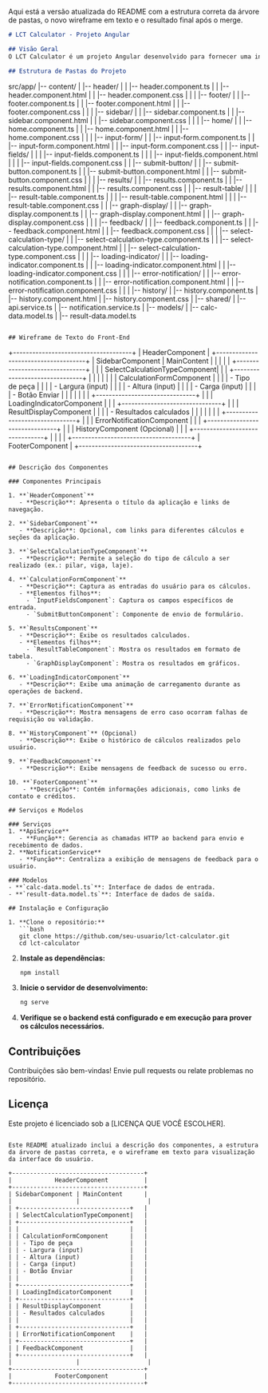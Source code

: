 Aqui está a versão atualizada do README com a estrutura correta da árvore de pastas, o novo wireframe em texto e o resultado final após o merge.

```markdown
# LCT Calculator - Projeto Angular

## Visão Geral
O LCT Calculator é um projeto Angular desenvolvido para fornecer uma interface intuitiva para realizar cálculos estruturais e apresentar os resultados processados pelo backend.

## Estrutura de Pastas do Projeto

```
src/app/
|-- content/
|   |-- header/
|   |   |-- header.component.ts
|   |   |-- header.component.html
|   |   |-- header.component.css
|   |
|   |-- footer/
|   |   |-- footer.component.ts
|   |   |-- footer.component.html
|   |   |-- footer.component.css
|   |
|   |-- sidebar/
|   |   |-- sidebar.component.ts
|   |   |-- sidebar.component.html
|   |   |-- sidebar.component.css
|   |
|   |-- home/
|   |   |-- home.component.ts
|   |   |-- home.component.html
|   |   |-- home.component.css
|   |
|   |-- input-form/
|   |   |-- input-form.component.ts
|   |   |-- input-form.component.html
|   |   |-- input-form.component.css
|   |   |-- input-fields/
|   |   |   |-- input-fields.component.ts
|   |   |   |-- input-fields.component.html
|   |   |   |-- input-fields.component.css
|   |   |-- submit-button/
|   |       |-- submit-button.component.ts
|   |       |-- submit-button.component.html
|   |       |-- submit-button.component.css
|   |
|   |-- results/
|   |   |-- results.component.ts
|   |   |-- results.component.html
|   |   |-- results.component.css
|   |   |-- result-table/
|   |   |   |-- result-table.component.ts
|   |   |   |-- result-table.component.html
|   |   |   |-- result-table.component.css
|   |   |-- graph-display/
|   |       |-- graph-display.component.ts
|   |       |-- graph-display.component.html
|   |       |-- graph-display.component.css
|   |
|   |-- feedback/
|   |   |-- feedback.component.ts
|   |   |-- feedback.component.html
|   |   |-- feedback.component.css
|   |
|   |-- select-calculation-type/
|   |   |-- select-calculation-type.component.ts
|   |   |-- select-calculation-type.component.html
|   |   |-- select-calculation-type.component.css
|   |
|   |-- loading-indicator/
|   |   |-- loading-indicator.component.ts
|   |   |-- loading-indicator.component.html
|   |   |-- loading-indicator.component.css
|   |
|   |-- error-notification/
|   |   |-- error-notification.component.ts
|   |   |-- error-notification.component.html
|   |   |-- error-notification.component.css
|   |
|   |-- history/
|       |-- history.component.ts
|       |-- history.component.html
|       |-- history.component.css
|
|-- shared/
|   |-- api.service.ts
|   |-- notification.service.ts
|   |-- models/
|       |-- calc-data.model.ts
|       |-- result-data.model.ts
```

## Wireframe de Texto do Front-End

```
+-------------------------------------+
|            HeaderComponent          |
+-------------------------------------+
| SidebarComponent | MainContent      |
|                  |                  |
| +-------------------------------+   |
| | SelectCalculationTypeComponent|   |
| +-------------------------------+   |
| |                               |   |
| | CalculationFormComponent      |   |
| | - Tipo de peça                |   |
| | - Largura (input)             |   |
| | - Altura (input)              |   |
| | - Carga (input)               |   |
| | - Botão Enviar                |   |
| |                               |   |
| +-------------------------------+   |
| | LoadingIndicatorComponent     |   |
| +-------------------------------+   |
| | ResultDisplayComponent        |   |
| | - Resultados calculados       |   |
| |                               |   |
| +-------------------------------+   |
| | ErrorNotificationComponent    |   |
| +-------------------------------+   |
| | HistoryComponent (Opcional)   |   |
| +-------------------------------+   |
|                  |                  |
+-------------------------------------+
|            FooterComponent          |
+-------------------------------------+
```

## Descrição dos Componentes

### Componentes Principais

1. **`HeaderComponent`**
   - **Descrição**: Apresenta o título da aplicação e links de navegação.

2. **`SidebarComponent`**
   - **Descrição**: Opcional, com links para diferentes cálculos e seções da aplicação.

3. **`SelectCalculationTypeComponent`**
   - **Descrição**: Permite a seleção do tipo de cálculo a ser realizado (ex.: pilar, viga, laje).

4. **`CalculationFormComponent`**
   - **Descrição**: Captura as entradas do usuário para os cálculos.
   - **Elementos filhos**:
     - `InputFieldsComponent`: Captura os campos específicos de entrada.
     - `SubmitButtonComponent`: Componente de envio de formulário.

5. **`ResultsComponent`**
   - **Descrição**: Exibe os resultados calculados.
   - **Elementos filhos**:
     - `ResultTableComponent`: Mostra os resultados em formato de tabela.
     - `GraphDisplayComponent`: Mostra os resultados em gráficos.

6. **`LoadingIndicatorComponent`**
   - **Descrição**: Exibe uma animação de carregamento durante as operações de backend.

7. **`ErrorNotificationComponent`**
   - **Descrição**: Mostra mensagens de erro caso ocorram falhas de requisição ou validação.

8. **`HistoryComponent`** (Opcional)
   - **Descrição**: Exibe o histórico de cálculos realizados pelo usuário.

9. **`FeedbackComponent`**
   - **Descrição**: Exibe mensagens de feedback de sucesso ou erro.

10. **`FooterComponent`**
    - **Descrição**: Contém informações adicionais, como links de contato e créditos.

## Serviços e Modelos

### Serviços
1. **ApiService**
   - **Função**: Gerencia as chamadas HTTP ao backend para envio e recebimento de dados.
2. **NotificationService**
   - **Função**: Centraliza a exibição de mensagens de feedback para o usuário.

### Modelos
- **`calc-data.model.ts`**: Interface de dados de entrada.
- **`result-data.model.ts`**: Interface de dados de saída.

## Instalação e Configuração

1. **Clone o repositório:**
   ```bash
   git clone https://github.com/seu-usuario/lct-calculator.git
   cd lct-calculator
   ```

2. **Instale as dependências:**
   ```bash
   npm install
   ```

3. **Inicie o servidor de desenvolvimento:**
   ```bash
   ng serve
   ```

4. **Verifique se o backend está configurado e em execução para prover os cálculos necessários.**

## Contribuições
Contribuições são bem-vindas! Envie pull requests ou relate problemas no repositório.

## Licença
Este projeto é licenciado sob a [LICENÇA QUE VOCÊ ESCOLHER].

```

Este README atualizado inclui a descrição dos componentes, a estrutura da árvore de pastas correta, e o wireframe em texto para visualização da interface do usuário.

+-------------------------------------+
|            HeaderComponent          |
+-------------------------------------+
| SidebarComponent | MainContent      |
|                  |                   |
| +-------------------------------+   |
| | SelectCalculationTypeComponent|   |
| +-------------------------------+   |
| |                               |   |
| | CalculationFormComponent      |   |
| | - Tipo de peça                |   |
| | - Largura (input)             |   |
| | - Altura (input)              |   |
| | - Carga (input)               |   |
| | - Botão Enviar                |   |
| |                               |   |
| +-------------------------------+   |
| | LoadingIndicatorComponent     |   |
| +-------------------------------+   |
| | ResultDisplayComponent        |   |
| | - Resultados calculados       |   |
| |                               |   |
| +-------------------------------+   |
| | ErrorNotificationComponent    |   |
| +-------------------------------+   |
| | FeedbackComponent             |   |
| +-------------------------------+   |
|                  |                   |
+-------------------------------------+
|            FooterComponent          |
+-------------------------------------+
